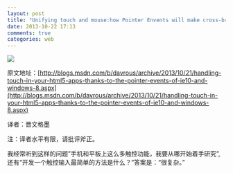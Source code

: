 ```yaml
---
layout: post
title: "Unifying touch and mouse:how Pointer Envents will make cross-browser touch support easy"
date: 2013-10-22 17:13
comments: true
categories: web
---
```

![](http://blogs.msdn.com/cfs-file.ashx/__key/communityserver-blogs-components-weblogfiles/00-00-01-10-46-metablogapi/4300.clip_5F00_image001_5F00_thumb_5F00_4E7D303E.png)

原文地址：[http://blogs.msdn.com/b/davrous/archive/2013/10/21/handling-touch-in-your-html5-apps-thanks-to-the-pointer-events-of-ie10-and-windows-8.aspx](http://blogs.msdn.com/b/davrous/archive/2013/10/21/handling-touch-in-your-html5-apps-thanks-to-the-pointer-events-of-ie10-and-windows-8.aspx)

译者：晋文格墨

注：译者水平有限，请批评斧正。

我经常听到这样的问题”手机和平板上这么多触控功能，我要从哪开始着手研究”,还有“开发一个触控输入最简单的方法是什么？”答案是：“很复杂。”

<!--more-->